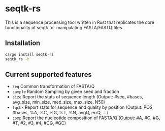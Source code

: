 # seqtk-rs
This is a sequence processing tool written in Rust that replicates the core functionality of seqtk for manipulating FASTA/FASTQ files.

<!-- ⚠️ **Notice:** This project was previously paused but is now being actively resumed. The first release is expected by the end of June or early July 2025. -->

## Installation
```sh
cargo install seqtk-rs
seqtk_rs -h
```

## Current supported features
* `seq`     Common transformation of FASTA/Q
* `sample`  Random Sampling by given seed and fraction
* `size`    Report the stats of sequence length (Output: #seq, #bases, avg_size, min_size, med_size, max_size, N50)
* `fqchk`   Report stats for sequence and quality by position (Output: POS, #bases, %A, %C, %G, %T, %N, avgQ, errQ, ...)
* `comp`    Report the nucleotide composition of FASTA/Q (Output: #A, #C, #G, #T, #2, #3, #4, #CG, #GC)